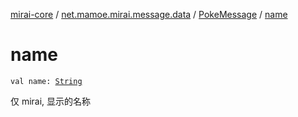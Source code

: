 [mirai-core](../../index.md) / [net.mamoe.mirai.message.data](../index.md) / [PokeMessage](index.md) / [name](./name.md)

# name

`val name: `[`String`](https://kotlinlang.org/api/latest/jvm/stdlib/kotlin/-string/index.html)

仅 mirai, 显示的名称

